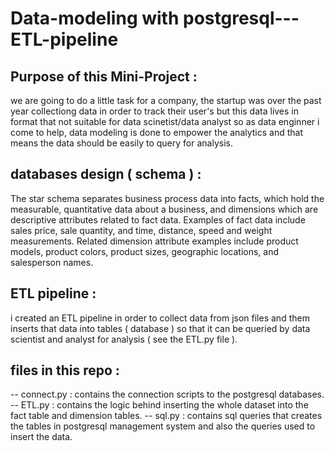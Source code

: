 # Data-modeling with postgresql---ETL-pipeline
## Purpose of this Mini-Project :
we are going to do a little task for a company, the startup was over the past year collectiong data in order to track their user's but this data lives in format that not suitable for data scinetist/data analyst so as  data enginner i come to help, data modeling is done to empower the analytics and that means the data should be easily to 
query for analysis.
## databases design ( schema ) :
The star schema separates business process data into facts, which hold the measurable, quantitative data about a business, and dimensions which are descriptive attributes related to fact data. Examples of fact data include sales price, sale quantity, and time, distance, speed and weight measurements. Related dimension attribute examples include product models, product colors, product sizes, geographic locations, and salesperson names.
## ETL pipeline : 
i created an ETL pipeline in order to collect data from json files and them inserts that data into tables ( database )  so that it can be queried by data scientist and analyst for analysis ( see the ETL.py file ).
## files in this repo : 
-- connect.py : contains the connection scripts to the postgresql databases.
-- ETL.py : contains the logic behind inserting the whole dataset into the fact table and dimension tables.
-- sql.py : contains sql queries that creates the tables in postgresql management system and also the queries used to insert the data.
